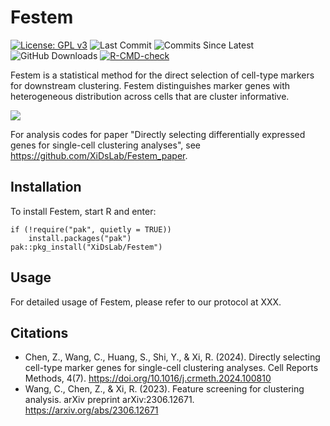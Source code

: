 # Festem

<!-- badges: start -->

[![License: GPL
v3](https://img.shields.io/badge/License-GPLv3-blue.svg)](https://www.gnu.org/licenses/gpl-3.0)
![Last
Commit](https://badgen.net/github/last-commit/Edward-Z-Chen/Festem/main)
![Commits Since
Latest](https://img.shields.io/github/commits-since/Edward-Z-Chen/Festem/latest/main)
![GitHub Downloads](https://img.shields.io/github/downloads/Edward-Z-Chen/Festem/total)
[![R-CMD-check](https://github.com/Edward-Z-Chen/Festem/actions/workflows/main_check.yml/badge.svg?branch=main)](https://github.com/Edward-Z-Chen/Festem/actions/workflows/main_check.yml)
<!-- badges: end -->

Festem is a statistical method for the direct selection of cell-type markers for downstream clustering. Festem distinguishes marker genes with heterogeneous distribution across cells that are cluster informative. 

<img src="https://github.com/Edward-Z-Chen/Festem/blob/main/img/graphical_abstract.png?raw=true">

For analysis codes for paper "Directly selecting differentially expressed genes for single-cell clustering analyses", see https://github.com/XiDsLab/Festem_paper.

## Installation

To install Festem, start R and enter:

    if (!require("pak", quietly = TRUE))
        install.packages("pak")
    pak::pkg_install("XiDsLab/Festem")

## Usage

For detailed usage of Festem, please refer to our protocol at XXX.

## Citations

- Chen, Z., Wang, C., Huang, S., Shi, Y., & Xi, R. (2024). Directly selecting cell-type marker genes for single-cell clustering analyses. Cell Reports Methods, 4(7). <https://doi.org/10.1016/j.crmeth.2024.100810>
- Wang, C., Chen, Z., & Xi, R. (2023). Feature screening for clustering analysis. arXiv preprint arXiv:2306.12671. <https://arxiv.org/abs/2306.12671>